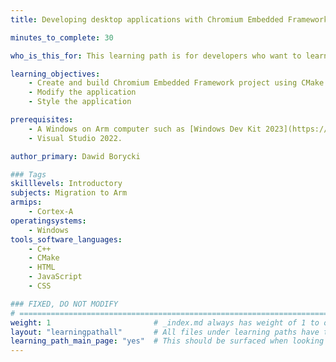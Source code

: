 ```yaml
---
title: Developing desktop applications with Chromium Embedded Framework on Windows on Arm

minutes_to_complete: 30

who_is_this_for: This learning path is for developers who want to learn how to use web technologies for developing Desktop apps on Windows on Arm (WoA).

learning_objectives:
    - Create and build Chromium Embedded Framework project using CMake
    - Modify the application
    - Style the application

prerequisites:
    - A Windows on Arm computer such as [Windows Dev Kit 2023](https://learn.microsoft.com/en-us/windows/arm/dev-kit), Lenovo Thinkpad X13s running Windows 11 or a Windows on Arm[virtual machine](/learning-paths/cross-platform/woa_azure/).
    - Visual Studio 2022.

author_primary: Dawid Borycki

### Tags
skilllevels: Introductory
subjects: Migration to Arm
armips:
    - Cortex-A
operatingsystems:
    - Windows
tools_software_languages:
    - C++
    - CMake 
    - HTML
    - JavaScript
    - CSS

### FIXED, DO NOT MODIFY
# ================================================================================
weight: 1                       # _index.md always has weight of 1 to order correctly
layout: "learningpathall"       # All files under learning paths have this same wrapper
learning_path_main_page: "yes"  # This should be surfaced when looking for related content. Only set for _index.md of learning path content.
---
```

